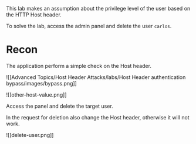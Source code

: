 This lab makes an assumption about the privilege level of the user based on the HTTP Host header.

To solve the lab, access the admin panel and delete the user `carlos`.

# Recon

The application perform a simple check on the Host header.

![[Advanced Topics/Host Header Attacks/labs/Host Header authentication bypass/images/bypass.png]]

![[other-host-value.png]]

Access the panel and delete the target user.

In the request for deletion also change the Host header, otherwise it will not work.

![[delete-user.png]]